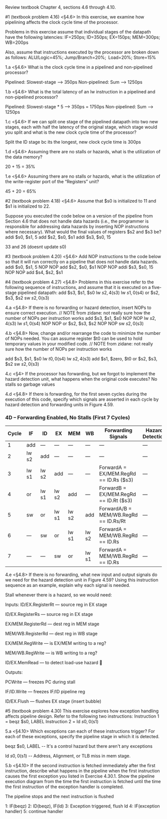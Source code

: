 Review textbook Chapter 4, sections 4.6 through 4.10.

#1 (textbook problem 4.16)
<§4.6> In this exercise, we examine how pipelining affects the clock cycle time of the processor. 

Problems in this exercise assume that individual stages of the datapath have the following latencies:
IF=250ps; ID=350ps; EX=150ps; MEM=300ps; WB=200ps

Also, assume that instructions executed by the processor are broken down as follows:
ALU/Logic=45%; Jump/Branch=20%; Load=20%; Store=15%

1.a <§4.6> What is the clock cycle time in a pipelined and non-pipelined processor?

Pipelined: Slowest-stage --> 350ps
Non-pipelined: Sum --> 1250ps

1.b <§4.6> What is the total latency of an lw instruction in a pipelined and non-pipelined processor?


Pipelined: Slowest-stage * 5 --> 350ps = 1750ps
Non-pipelined: Sum --> 1250ps

1.c <§4.6> If we can split one stage of the pipelined datapath into two new stages, each with half the latency of the original stage, which stage would you split and what is the new clock cycle time of the processor?

Split the ID stage bc its the longest, new clock cycle time is 300ps

1.d <§4.6> Assuming there are no stalls or hazards, what is the utilization of the data memory?

20 + 15 = 35%

1.e <§4.6> Assuming there are no stalls or hazards, what is the utilization of the write-register port of the “Registers” unit?

45 + 20 = 65%

#2 (textbook problem 4.18)
<§4.6> Assume that $s0 is initialized to 11 and $s1 is initialized to 22.

Suppose you executed the code below on a version of the pipeline from Section 4.6 that does not handle data hazards (i.e., the programmer is responsible for addressing data hazards by inserting NOP instructions where necessary). What would the final values of registers $s2 and $s3 be?
addi $s0, $s1, 5
add $s2, $s0, $s1
addi $s3, $s0, 15

33 and 26 (doesnt update s0)

#3 (textbook problem 4.20)
<§4.6> Add NOP instructions to the code below so that it will run correctly on a pipeline that does not handle data hazards.
addi $s0, $s1, 5
NOP 
NOP
add $s2, $s0, $s1
NOP
NOP
addi $s3, $s0, 15
NOP
NOP
add $s4, $s2, $s1

#4 (textbook problem 4.27)
<§4.8> Problems in this exercise refer to the following sequence of instructions, and assume that it is executed on a five-stage pipelined datapath:
add $s3, $s1, $s0
lw $s2, 4($s3)
lw $s1, 0($s4)
or $s2, $s3, $s2
sw $s2, 0($s3)

4.a <§4.8> If there is no forwarding or hazard detection, insert NOPs to ensure correct execution.
// NOTE from zidane: not really sure how the number of NOPs per instruction works
add $s3, $s1, $s0
NOP
NOP
lw $s2, 4($s3)
lw $s1, 0($s4)
NOP
NOP
or $s2, $s3, $s2
NOP
NOP
sw $s2, 0($s3)


4.b <§4.8> Now, change and/or rearrange the code to minimize the number of NOPs needed. You can assume register $t0 can be used to hold temporary values in your modified code. // NOTE from zidane: not really sure how the number of NOPs per instruction works

add $s3, $s1, $s0
lw  $t0, 0($s4)
lw  $s2, 4($s3)
add $s1, $zero, $t0
or  $s2, $s3, $s2
sw  $s2, 0($s3)

4.c <§4> If the processor has forwarding, but we forgot to implement the hazard detection unit, what happens when the original code executes?
No stalls so garbage values

4.d <§4.8> If there is forwarding, for the first seven cycles during the execution of this code, specify which signals are asserted in each cycle by hazard detection and forwarding units in Figure 4.59.

### 4D – Forwarding Enabled, No Stalls (First 7 Cycles)

| Cycle | IF       | ID       | EX       | MEM      | WB       | Forwarding Signals                    | Hazard Detection |
|-------|----------|----------|----------|----------|----------|----------------------------------------|------------------|
| 1     | add      | —        | —        | —        | —        | —                                      | —                |
| 2     | lw s2    | add      | —        | —        | —        | —                                      | —                |
| 3     | lw s1    | lw s2    | add      | —        | —        | ForwardA = EX/MEM.RegRd == ID.Rs ($s3) | —                |
| 4     | or       | lw s1    | lw s2    | add      | —        | ForwardB = EX/MEM.RegRd == ID.Rt ($s3) | —                |
| 5     | sw       | or       | lw s1    | lw s2    | add      | ForwardA/B = MEM/WB.RegRd == ID.Rs/Rt  | —                |
| 6     | —        | sw       | or       | lw s1    | lw s2    | ForwardA = MEM/WB.RegRd == ID.Rs       | —                |
| 7     | —        | —        | sw       | or       | lw s1    | ForwardA = MEM/WB.RegRd == ID.Rs       | —                |



4.e <§4.8> If there is no forwarding, what new input and output signals do we need for the hazard detection unit in Figure 4.59? Using this instruction sequence as an example, explain why each signal is needed.

Stall whenever there is a hazard, so we would need:

Inputs: 
ID/EX.RegisterRt — source reg in EX stage

ID/EX.RegisterRs — source reg in EX stage

EX/MEM.RegisterRd — dest reg in MEM stage

MEM/WB.RegisterRd — dest reg in WB stage

EX/MEM.RegWrite — is EX/MEM writing to a reg?

MEM/WB.RegWrite — is WB writing to a reg?

ID/EX.MemRead — to detect load-use hazard 🧌


Outputs:


PCWrite — freezes PC during stall

IF/ID.Write — freezes IF/ID pipeline reg

ID/EX.Flush — flushes EX stage (insert bubble)


#5 (textbook problem 4.30)
This exercise explores how exception handling affects pipeline design. Refer to the following two instructions:
Instruction 1 = beqz $s0, LABEL
Instruction 2 = ld $s0, 0($s1)

5.a <§4.10> Which exceptions can each of these instructions trigger? For each of these exceptions, specify the pipeline stage in which it is detected.

beqz $s0, LABEL -- It's a control hazard but there aren't any exceptions

ld $s0, 0($s1) --   Address, Alignment, or TLB miss in mem stage. 


5.b <§4.10> If the second instruction is fetched immediately after the first instruction, describe what happens in the pipeline when the first instruction causes the first exception you listed in Exercise 4.30.1. Show the pipeline execution diagram from the time the first instruction is fetched until the time the first instruction of the exception handler is completed.

The pipeline stops and the next instruction is flushed

1: IF(beqz)
2: ID(beqz), IF(ld)
3: Exception triggered, flush ld
4: IF(exception handler)
5: continue handler